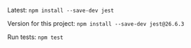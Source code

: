 Latest:
`npm install --save-dev jest`

Version for this project:
`npm install --save-dev jest@26.6.3`

Run tests:
`npm test`

